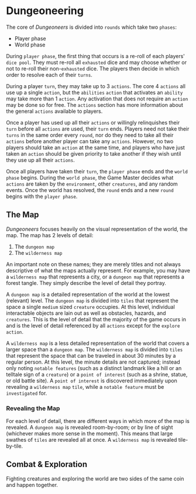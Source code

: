 # Dungeoneering

The core of _Dungeoneers_ is divided into `rounds` which take two `phases`:

-   Player phase
-   World phase

During `player phase`, the first thing that occurs is a re-roll of each players' `dice pool`. They must re-roll all `exhausted` dice and may choose whether or not to re-roll their non-`exhausted` dice. The players then decide in which order to resolve each of their `turns`.

During a player `turn`, they may take up to 3 `actions`. The core 4 `actions` all use up a single `action`, but the `abilities` `action` that activates an `ability` may take more than 1 `action`. Any activation that does not require an `action` may be done so for free. The `actions` section has more information about the general `actions` available to players.

Once a player has used up all their `actions` or willingly relinquishes their `turn` before all `actions` are used, their `turn` ends. Players need not take their `turns` in the same order every `round`, nor do they need to take all their `actions` before another player can take any `actions`. However, no two players should take an `action` at the same time, and players who have just taken an `action` should be given priority to take another if they wish until they use up all their `actions`.

Once all players have taken their `turn`, the `player phase` ends and the `world phase` begins. During the `world phase`, the Game Master decides what `actions` are taken by the `environment`, other `creatures`, and any random events. Once the world has resolved, the `round` ends and a new `round` begins with the `player phase`.

## The Map

_Dungeoneers_ focuses heavily on the visual representation of the world, the map. The map has 2 levels of detail:

1. The `dungeon map`
2. The `wilderness map`

An important note on these names; they are merely titles and not always descriptive of what the maps actually represent. For example, you may have a `wilderness map` that represents a city, or a `dungeon map` that represents a forest tangle. They simply describe the level of detail they portray.

A `dungeon map` is a detailed representation of the world at the lowest (relevant) level. The `dungeon map` is divided into `tiles` that represent the space a single `medium` sized `creature` occupies. At this level, individual interactable objects are lain out as well as obstacles, hazards, and `creatures`. This is the level of detail that the majority of the game occurs in and is the level of detail referenced by all `actions` except for the `explore` `action`.

A `wilderness map` is a less detailed representation of the world that covers a larger space than a `dungeon map`. The `wilderness map` is divided into `tiles` that represent the space that can be traveled in about 30 minutes by a regular person. At this level, the minute details are not captured; instead only noting `notable features` (such as a distinct landmark like a hill or an telltale sign of a `creature`) or a `point of interest` (such as a shrine, statue, or old battle site). A `point of interest` is discovered immediately upon revealing a `wilderness map` `tile`, while a `notable feature` must be `investigated` for.

### Revealing the Map

For each level of detail, there are different ways in which more of the map is revealed. A `dungeon map` is revealed room-by-room; or by line of sight (whichever makes more sense in the moment). This means that large swathes of `tiles` are revealed all at once. A `wilderness map` is revealed tile-by-tile.

## Combat & Exploration

Fighting creatures and exploring the world are two sides of the same coin and happen together.
